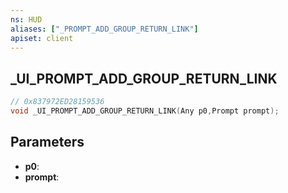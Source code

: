 ```yaml
---
ns: HUD
aliases: ["_PROMPT_ADD_GROUP_RETURN_LINK"]
apiset: client
---
```

## _UI_PROMPT_ADD_GROUP_RETURN_LINK

```c
// 0x837972ED28159536
void _UI_PROMPT_ADD_GROUP_RETURN_LINK(Any p0,Prompt prompt);
```


## Parameters
* **p0**:
* **prompt**: